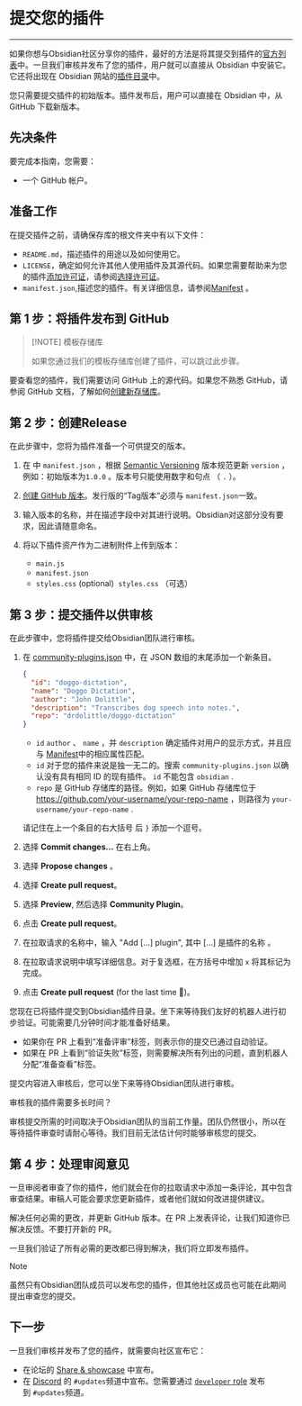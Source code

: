 # 提交您的插件
---

如果你想与Obsidian社区分享你的插件，最好的方法是将其提交到插件的[官方列表](https://github.com/obsidianmd/obsidian-releases/blob/master/community-plugins.json)中。一旦我们审核并发布了您的插件，用户就可以直接从 Obsidian 中安装它。它还将出现在 Obsidian 网站的[插件目录](https://obsidian.md/plugins)中。

您只需要提交插件的初始版本。插件发布后，用户可以直接在 Obsidian 中，从 GitHub 下载新版本。

## 先决条件

要完成本指南，您需要：

- 一个 GitHub 帐户。

## 准备工作

在提交插件之前，请确保存库的根文件夹中有以下文件：

- `README.md`，描述插件的用途以及如何使用它。
- `LICENSE`，确定如何允许其他人使用插件及其源代码。如果您需要帮助来为您的插件[添加许可证](https://docs.github.com/en/communities/setting-up-your-project-for-healthy-contributions/adding-a-license-to-a-repository)，请参阅[选择许可证](https://choosealicense.com/)。
- `manifest.json`,描述您的插件。有关详细信息，请参阅[Manifest](https://docs.obsidian.md/Reference/Manifest) 。

## 第 1 步：将插件发布到 GitHub


> [!NOTE] 模板存储库
> 
> 如果您通过我们的模板存储库创建了插件，可以跳过此步骤。

要查看您的插件，我们需要访问 GitHub 上的源代码。如果您不熟悉 GitHub，请参阅 GitHub 文档，了解如何[创建新存储库](https://docs.github.com/en/repositories/creating-and-managing-repositories/creating-a-new-repository)。

## 第 2 步：创建Release

在此步骤中，您将为插件准备一个可供提交的版本。

1. 在 中 `manifest.json` ，根据 [Semantic Versioning](https://semver.org/) 版本规范更新 `version` ，例如：初始版本为`1.0.0` 。版本号只能使用数字和句点 （ `.` ）。
    
2. [创建 GitHub 版本](https://docs.github.com/en/repositories/releasing-projects-on-github/managing-releases-in-a-repository#creating-a-release)。发行版的“Tag版本”必须与 `manifest.json`一致。
    
3. 输入版本的名称，并在描述字段中对其进行说明。Obsidian对这部分没有要求，因此请随意命名。
    
4. 将以下插件资产作为二进制附件上传到版本：
    
    - `main.js`
    - `manifest.json`
    - `styles.css` (optional)  `styles.css` （可选）

## 第 3 步：提交插件以供审核

在此步骤中，您将插件提交给Obsidian团队进行审核。

1. 在 [community-plugins.json](https://github.com/obsidianmd/obsidian-releases/edit/master/community-plugins.json) 中，在 JSON 数组的末尾添加一个新条目。
    
    ```json
    {
      "id": "doggo-dictation",
      "name": "Doggo Dictation",
      "author": "John Dolittle",
      "description": "Transcribes dog speech into notes.",
      "repo": "drdolittle/doggo-dictation"
    }
    ```
    
    - `id` `author` 、 `name` ，并 `description` 确定插件对用户的显示方式，并且应与 [Manifest](https://docs.obsidian.md/Reference/Manifest)中的相应属性匹配。
    - `id` 对于您的插件来说是独一无二的。搜索 `community-plugins.json` 以确认没有具有相同 ID 的现有插件。 `id` 不能包含 `obsidian` .
    - `repo` 是 GitHub 存储库的路径。例如，如果 GitHub 存储库位于 https://github.com/your-username/your-repo-name ，则路径为 `your-username/your-repo-name` .
    
    请记住在上一个条目的右大括号 后 `}` 添加一个逗号。
    
2. 选择 **Commit changes...** 在右上角。
    
3. 选择 **Propose changes** 。
    
4. 选择 **Create pull request**。
    
5. 选择 **Preview**, 然后选择 **Community Plugin**。
    
6. 点击 **Create pull request**。
    
7. 在拉取请求的名称中，输入 "Add [...] plugin", 其中 [...] 是插件的名称 。
    
8. 在拉取请求说明中填写详细信息。对于复选框，在方括号中增加 `x` 将其标记为完成。
    
9. 点击 **Create pull request** (for the last time 🤞)。
    

您现在已将插件提交到Obsidian插件目录。坐下来等待我们友好的机器人进行初步验证。可能需要几分钟时间才能准备好结果。

- 如果你在 PR 上看到“准备评审”标签，则表示你的提交已通过自动验证。
- 如果在 PR 上看到“验证失败”标签，则需要解决所有列出的问题，直到机器人分配“准备查看”标签。

提交内容进入审核后，您可以坐下来等待Obsidian团队进行审核。

审核我的插件需要多长时间？

审核提交所需的时间取决于Obsidian团队的当前工作量。团队仍然很小，所以在等待插件审查时请耐心等待。我们目前无法估计何时能够审核您的提交。

## 第 4 步：处理审阅意见

一旦审阅者审查了你的插件，他们就会在你的拉取请求中添加一条评论，其中包含审查结果。审稿人可能会要求您更新插件，或者他们就如何改进提供建议。

解决任何必需的更改，并更新 GitHub 版本。在 PR 上发表评论，让我们知道你已解决反馈。不要打开新的 PR。

一旦我们验证了所有必需的更改都已得到解决，我们将立即发布插件。


> [!NOTE] 
> 虽然只有Obsidian团队成员可以发布您的插件，但其他社区成员也可能在此期间提出审查您的提交。

## 下一步

一旦我们审核并发布了您的插件，就需要向社区宣布它：

- 在论坛的 [Share & showcase](https://forum.obsidian.md/c/share-showcase/9) 中宣布。
- 在 [Discord](https://discord.gg/veuWUTm) 的 `#updates`频道中宣布。您需要通过 [`developer` role](https://discord.com/channels/686053708261228577/702717892533157999/830492034807758859) 发布到 `#updates`频道。